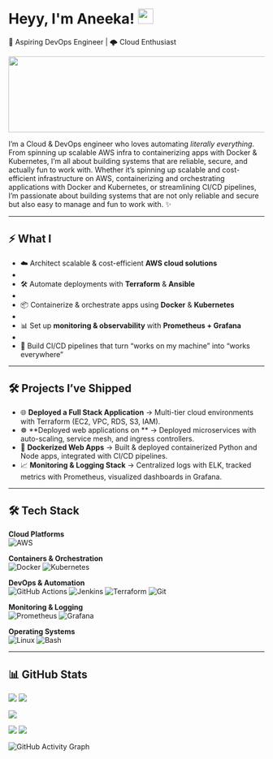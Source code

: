 



# Heyy, I'm Aneeka! <img src="https://media.giphy.com/media/hvRJCLFzcasrR4ia7z/giphy.gif" width="30px">

🚀 Aspiring DevOps Engineer | 🌩️ Cloud Enthusiast  

<img src="https://media2.giphy.com/media/v1.Y2lkPTc5MGI3NjExaHNpZnpiempxdzlsYjE1YzJzZzZ3a2F1MGFuZ2xuZWc4cXl1MnpidSZlcD12MV9pbnRlcm5hbF9naWZfYnlfaWQmY3Q9Zw/ko7twHhomhk8E/giphy.gif" width="1050px" height="150px" />

I’m a Cloud & DevOps engineer who loves automating *literally everything*. From spinning up scalable AWS infra to containerizing apps with Docker & Kubernetes, I’m all about building systems that are reliable, secure, and actually fun to work with. Whether it’s spinning up scalable and cost-efficient infrastructure on AWS, containerizing and orchestrating applications with Docker and Kubernetes, or streamlining CI/CD pipelines, I’m passionate about building systems that are not only reliable and secure but also easy to manage and fun to work with. ✨

---

## ⚡️ What I 

- ☁️ Architect scalable & cost-efficient **AWS cloud solutions**
-  
- 🛠️ Automate deployments with **Terraform** & **Ansible**
- 
- 📦 Containerize & orchestrate apps using **Docker** & **Kubernetes**
- 
- 📊 Set up **monitoring & observability** with **Prometheus + Grafana**
- 
- 🚀 Build CI/CD pipelines that turn “works on my machine” into “works everywhere”  

---

## 🛠️ Projects I’ve Shipped

- 🌐 **Deployed a Full Stack Application** → Multi-tier cloud environments with Terraform (EC2, VPC, RDS, S3, IAM).  
- ☸️ **Deployed web applications on ** → Deployed microservices with auto-scaling, service mesh, and ingress controllers.  
- 🐳 **Dockerized Web Apps** → Built & deployed containerized Python and Node apps, integrated with CI/CD pipelines.  
- 📈 **Monitoring & Logging Stack** → Centralized logs with ELK, tracked metrics with Prometheus, visualized dashboards in Grafana.  

---

## 🛠 Tech Stack  

**Cloud Platforms**  
![AWS](https://img.shields.io/badge/AWS-232F3E?style=for-the-badge&logo=amazon-aws&logoColor=white)  

**Containers & Orchestration**  
![Docker](https://img.shields.io/badge/Docker-2496ED?style=for-the-badge&logo=docker&logoColor=white)
![Kubernetes](https://img.shields.io/badge/Kubernetes-326CE5?style=for-the-badge&logo=kubernetes&logoColor=white)  

**DevOps & Automation**  
![GitHub Actions](https://img.shields.io/badge/GitHub_Actions-2088FF?style=for-the-badge&logo=github-actions&logoColor=white)
![Jenkins](https://img.shields.io/badge/Jenkins-D24939?style=for-the-badge&logo=jenkins&logoColor=white)
![Terraform](https://img.shields.io/badge/Terraform-7B42BC?style=for-the-badge&logo=terraform&logoColor=white)
![Git](https://img.shields.io/badge/Git-F05032?style=for-the-badge&logo=git&logoColor=white)  

**Monitoring & Logging**  
![Prometheus](https://img.shields.io/badge/Prometheus-E6522C?style=for-the-badge&logo=prometheus&logoColor=white)
![Grafana](https://img.shields.io/badge/Grafana-F46800?style=for-the-badge&logo=grafana&logoColor=white)  

**Operating Systems**  
![Linux](https://img.shields.io/badge/Linux-FCC624?style=for-the-badge&logo=linux&logoColor=black)
![Bash](https://img.shields.io/badge/Bash-4EAA25?style=for-the-badge&logo=gnubash&logoColor=white)

---
## 📊 GitHub Stats  

![](http://github-profile-summary-cards.vercel.app/api/cards/repos-per-language?username=AneekaSA&theme=tokyonight) 
![](http://github-profile-summary-cards.vercel.app/api/cards/most-commit-language?username=AneekaSA&theme=tokyonight)

![](http://github-profile-summary-cards.vercel.app/api/cards/profile-details?username=AneekaSA&theme=tokyonight)

![](http://github-profile-summary-cards.vercel.app/api/cards/stats?username=AneekaSA&theme=tokyonight) 
![](http://github-profile-summary-cards.vercel.app/api/cards/productive-time?username=AneekaSA&theme=tokyonight&utcOffset=5.5)






![GitHub Activity Graph](https://github-readme-activity-graph.vercel.app/graph?username=AneekaSA&theme=dracula)
